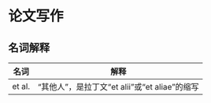 # 论文写作


## 名词解释
| 名词   | 解释                                          |
| ------ | --------------------------------------------- |
| et al. | “其他人”，是拉丁文“et alii”或“et aliae”的缩写 |
